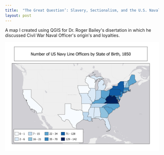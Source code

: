 ```yaml
---
title:  "The Great Question’: Slavery, Sectionalism, and the U.S. Naval Officer Corps, 1820-1861"
layout: post
---
```

A map I created using QGIS for Dr. Roger Bailey's disertation in which he discussed Civil War Naval Officer's origin's and loyalties.

![Map of US from 1850](/assets/NavyMap6.png)

